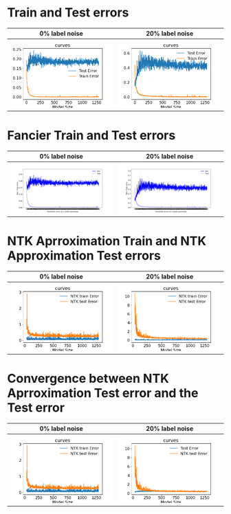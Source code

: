 
# Train and Test errors

0% label noise              |  20% label noise
:----------------------:|:-------------------------:
<img src="images/experiment1/traintest_ 0noise.png" width="425"/> | <img src="images/experiment1/traintest_20noise.png" width="425"/> 


# Fancier Train and Test errors

0% label noise          |  20% label noise
:----------------------:|:-------------------------:
<img src="images/experiment1/fancier_traintest_ 0noise.png" width="425"/> | <img src="images/experiment1/fancier_traintest_20noise.png" width="425"/> 

# NTK Aprroximation Train and NTK Approximation Test errors

0% label noise          |  20% label noise
:----------------------:|:-------------------------:
<img src="images/experiment1/ntk_traintest_ 0noise.png" width="425"/> | <img src="images/experiment1/ntk_traintest_20noise.png" width="425"/> 


#  Convergence between NTK Aprroximation Test error and the Test error

0% label noise          |  20% label noise
:----------------------:|:-------------------------:
<img src="images/experiment1/ntk_traintest_ 0noise.png" width="425"/> | <img src="images/experiment1/ntk_test__test_20noise.png" width="425"/> 
